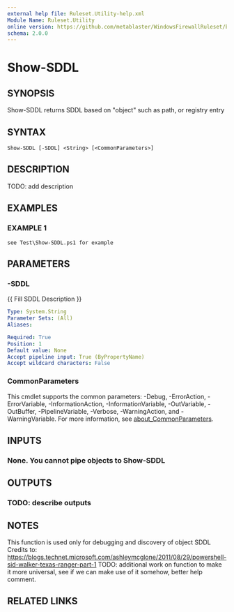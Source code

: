 ```yaml
---
external help file: Ruleset.Utility-help.xml
Module Name: Ruleset.Utility
online version: https://github.com/metablaster/WindowsFirewallRuleset/blob/master/Modules/Ruleset.Utility/Help/en-US/Show-SDDL.md
schema: 2.0.0
---
```


# Show-SDDL

## SYNOPSIS

Show-SDDL returns SDDL based on "object" such as path, or registry entry

## SYNTAX

```none
Show-SDDL [-SDDL] <String> [<CommonParameters>]
```

## DESCRIPTION

TODO: add description

## EXAMPLES

### EXAMPLE 1

```none
see Test\Show-SDDL.ps1 for example
```

## PARAMETERS

### -SDDL

{{ Fill SDDL Description }}

```yaml
Type: System.String
Parameter Sets: (All)
Aliases:

Required: True
Position: 1
Default value: None
Accept pipeline input: True (ByPropertyName)
Accept wildcard characters: False
```

### CommonParameters

This cmdlet supports the common parameters: -Debug, -ErrorAction, -ErrorVariable, -InformationAction, -InformationVariable, -OutVariable, -OutBuffer, -PipelineVariable, -Verbose, -WarningAction, and -WarningVariable. For more information, see [about_CommonParameters](http://go.microsoft.com/fwlink/?LinkID=113216).

## INPUTS

### None. You cannot pipe objects to Show-SDDL

## OUTPUTS

### TODO: describe outputs

## NOTES

This function is used only for debugging and discovery of object SDDL
Credits to: https://blogs.technet.microsoft.com/ashleymcglone/2011/08/29/powershell-sid-walker-texas-ranger-part-1
TODO: additional work on function to make it more universal, see if we can make use of it somehow, better help comment.

## RELATED LINKS
